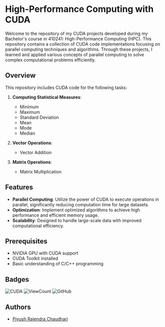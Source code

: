 # High-Performance Computing with CUDA

Welcome to the repository of my CUDA projects developed during my Bachelor's course in 410241: High-Performance Computing (HPC). This repository contains a collection of CUDA code implementations focusing on parallel computing techniques and algorithms. Through these projects, I learned and applied various concepts of parallel computing to solve complex computational problems efficiently.

## Overview

This repository includes CUDA code for the following tasks:

1. **Computing Statistical Measures**:
   - Minimum
   - Maximum
   - Standard Deviation
   - Mean
   - Mode
   - Median

2. **Vector Operations**:
   - Vector Addition

3. **Matrix Operations**:
   - Matrix Multiplication

## Features

- **Parallel Computing**: Utilize the power of CUDA to execute operations in parallel, significantly reducing computation time for large datasets.
- **Optimization**: Implement optimized algorithms to achieve high performance and efficient memory usage.
- **Scalability**: Designed to handle large-scale data with improved computational efficiency.

## Prerequisites

- NVIDIA GPU with CUDA support
- CUDA Toolkit installed
- Basic understanding of C/C++ programming

## Badges

![CUDA](https://img.shields.io/badge/CUDA-HPC-blue)
![ViewCount](https://views.whatilearened.today/views/github/piyush26c/Cuda-Programming.svg) ![GitHub](https://img.shields.io/github/last-commit/piyush26c/Cuda-Programming)
## Authors

- [Piyush Rajendra Chaudhari](https://github.com/piyush26c)

